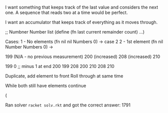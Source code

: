 I want something that keeps track of the last value and considers the next one. A sequence that reads two at a time would be perfect.

I want an accumulator that keeps track of everything as it moves through.

;; Numbner Number list
(define (fn last current remainder count) ...)


Cases:
1 - No elements (fn nil nil Numbers 0) -> case 2
2 - 1st element (fn nil Number Numbers 0) -> 


199 (N/A - no previous measurement)
200 (increased)
208 (increased)
210

199 0 ;; minus 1 at end
200 199
208 200
210 208
    210

Duplicate, add element to front
Roll through at same time

While both still have elements continue

(


Ran solver
`racket solv.rkt` and got the correct answer: 1791
